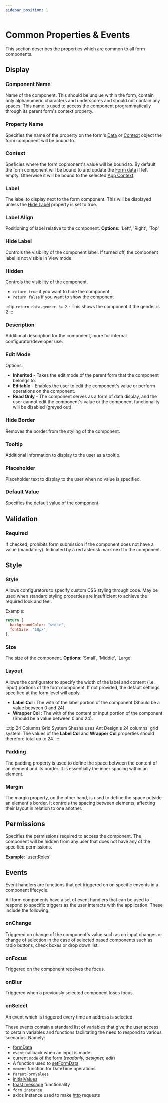 ```yaml
---
sidebar_position: 1
---
```


# Common Properties & Events

This section describes the properties which are common to all form components.

## Display

### Component Name
 Name of the component. This should be unqiue within the form, contain only alphanumeric characters and underscores and should not contain any spaces. This name is used to access the component programmatically through its parent form's context property.

### Property Name
 Specifies the name of the property on the form's [Data](/docs/front-end-basics/configured-views/client-side-scripting/shesha-objects/data) or [Context](/docs/front-end-basics/configured-views/client-side-scripting/shesha-objects/app-context) object the form component will be bound to.

### Context
 Speficies where the form copmonent's value will be bound to. By default the form component will be bound to and update the [Form data](/docs/front-end-basics/configured-views/client-side-scripting/shesha-objects/data) if left empty. Otherwise it will be bound to the selected [App Context](/docs/front-end-basics/configured-views/client-side-scripting/shesha-objects/app-context).

### Label
 The label to display next to the form component. This will be displayed unless the [Hide Label](#hide-label) property is set to true.

### Label Align
 Positioning of label relative to the component. **Options**: 'Left', 'Right', 'Top'

### Hide Label
 Controls the visibility of the component label. If turned off, the component label is not visible in View mode.

### Hidden
 Controls the visibility of the component.
  - `return true` if you want to hide the component
  - `return false` if you want to show the component

:::tip
`return data.gender != 2` - This shows the component if the gender is 2
:::

### Description
 Additional description for the component, more for internal configurator/developer use.

### Edit Mode

Options:

- **Inherited** - Takes the edit mode of the parent form that the component belongs to.
- **Editable** - Enables the user to edit the component's value or perform operations on the component.
- **Read Only** - The component serves as a form of data display, and the user cannot edit the component's value or the component functionality will be disabled (greyed out).

### Hide Border
 Removes the border from the styling of the component.

### Tooltip
 Additional information to display to the user as a tooltip.

### Placeholder
 Placeholder text to display to the user when no value is specified.

### Default Value
 Specifies the default value of the component.

## Validation

### Required
 If checked, prohibits form submission if the component does not have a value (mandatory). Indicated by a red asterisk mark next to the component.

## Style

### Style
 Allows configurators to specify custom CSS styling through code. May be used when standard styling properties are insufficient to achieve the required look and feel.

Example:

```javascript
return {
  backgroundColor: "white",
  fontSize: "10px",
};
```

### Size
 The size of the component. **Options**: 'Small', 'Middle', 'Large'

### Layout
 Allows the configurator to specify the width of the label and content (i.e. input) portions of the form component.
  If not provided, the default settings specified at the form level will apply.

  - **Label Col** : The with of the label portion of the component (Should be a value between 0 and 24).
  - **Wrapper Col** : The with of the content or input portion of the component (Should be a value between 0 and 24).

:::tip 24 Columns Grid System
Shesha uses Ant Design's 24 columns' grid system. The values of the **Label Col** and **Wrapper Col** properties should therefore total up to 24.
:::

### Padding
 The padding property is used to define the space between the content of an element and its border. It is essentially the inner spacing within an element.

### Margin
 The margin property, on the other hand, is used to define the space outside an element's border. It controls the spacing between elements, affecting their layout in relation to one another.

## Permissions
 Specifies the permissions required to access the component. The component will be hidden from any user that does not have any of the specified permissions.

 **Example**: 'user:Roles'

## Events
 Event handlers are functions that get triggered on on specific envents in a component lifecycle.

All form components have a set of event handlers that can be used to respond to specific triggers as the user interacts with the application. These include the following:

### onChange

Triggered on change of the component's value such as on input changes or change of selection in the case of selected based components such as radio buttons, check boxes or drop down list.

### onFocus

Triggered on the component receives the focus.

### onBlur

Triggered when a previously selected component loses focus.

### onSelect

An event which is triggered every time an address is selected.

These events contain a standard list of variables that give the user access to certain variables and functions facilitating the need to respond to various scenarios. Namely:

- [formData](/docs/front-end-basics/configured-views/client-side-scripting/shesha-objects/data)
- `event` callback when an input is made
- current `mode` of the form (_readonly, designer, edit_)
- A function used to [setFormData](/docs/front-end-basics/configured-views/client-side-scripting/set-form-data)
- `moment` function for DateTime operations
- `ParentFormValues`
- [initialValues](/docs/front-end-basics/how-to-guides/initialize-dialog-from-parent)
- [toast message](/docs/front-end-basics/configured-views/client-side-scripting/basic-scripting#calling-an-api-using-the-get-method-to-retrieve-data-from-the-back-end) functionality
- `form instance`
- axios instance used to make [http](/docs/front-end-basics/configured-views/client-side-scripting/basic-scripting#calling-an-api-using-the-get-method-to-retrieve-data-from-the-back-end) requests
